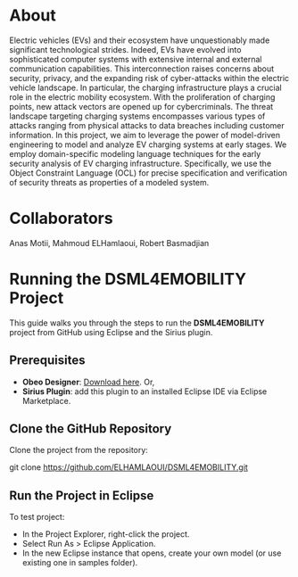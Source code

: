 # About
Electric vehicles (EVs) and their ecosystem have unquestionably made significant technological strides. Indeed, EVs have evolved into sophisticated computer systems with extensive internal and external communication capabilities. This interconnection raises concerns about security, privacy, and the expanding risk of cyber-attacks within the electric vehicle landscape. In particular, the charging infrastructure plays a crucial role in the electric mobility ecosystem. With the proliferation of charging points, new attack vectors are opened up for cybercriminals. The threat landscape targeting charging systems encompasses various types of attacks ranging from physical attacks to data breaches including customer information. 
In this project, we aim to leverage the power of model-driven engineering to model and analyze EV charging systems at early stages. We employ domain-specific modeling language techniques for the early security analysis of EV charging infrastructure. Specifically, we use the Object Constraint Language (OCL) for precise specification and verification of security threats as properties of a modeled system. 


# Collaborators
Anas Motii, Mahmoud ELHamlaoui, Robert Basmadjian


# Running the DSML4EMOBILITY Project

This guide walks you through the steps to run the **DSML4EMOBILITY** project from GitHub using Eclipse and the Sirius plugin.

## Prerequisites
- **Obeo Designer**: [Download here](https://www.obeodesigner.com/en/download). Or,
- **Sirius Plugin**: add this plugin to an installed Eclipse IDE via Eclipse Marketplace.


## Clone the GitHub Repository
Clone the project from the repository:


git clone https://github.com/ELHAMLAOUI/DSML4EMOBILITY.git

## Run the Project in Eclipse
To test  project:

- In the Project Explorer, right-click the project.
- Select Run As > Eclipse Application.
- In the new Eclipse instance that opens, create your own model (or use existing one in samples folder).
